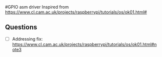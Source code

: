 #GPIO asm driver
Inspired from https://www.cl.cam.ac.uk/projects/raspberrypi/tutorials/os/ok01.html#

Questions
---------
- [ ] Addressing fix: https://www.cl.cam.ac.uk/projects/raspberrypi/tutorials/os/ok01.html#note3
